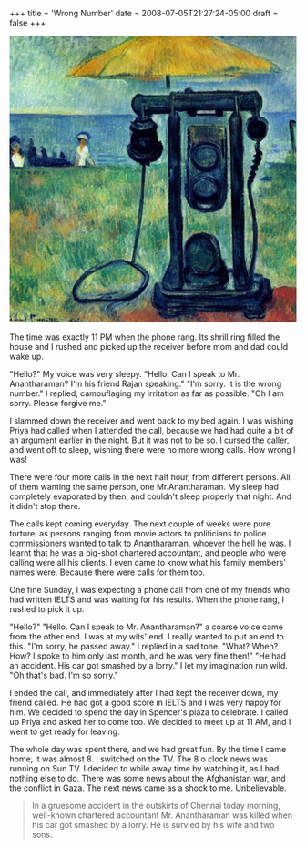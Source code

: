 +++
title = 'Wrong Number'
date = 2008-07-05T21:27:24-05:00
draft = false
+++

![phone](../../content/images/wrong-number.jpg)

The time was exactly 11 PM when the phone rang. Its shrill ring filled the house and I rushed and picked up the receiver before mom and dad could wake up.

"Hello?" My voice was very sleepy.
"Hello. Can I speak to Mr. Anantharaman? I'm his friend Rajan speaking."
"I'm sorry. It is the wrong number." I replied, camouflaging my irritation as far as possible.
"Oh I am sorry. Please forgive me."

I slammed down the receiver and went back to my bed again. I was wishing Priya had called when I attended the call, because we had had quite a bit of an argument earlier in the night. But it was not to be so. I cursed the caller, and went off to sleep, wishing there were no more wrong calls. How wrong I was!

There were four more calls in the next half hour, from different persons. All of them wanting the same person, one Mr.Anantharaman. My sleep had completely evaporated by then, and couldn't sleep properly that night. And it didn't stop there.

The calls kept coming everyday. The next couple of weeks were pure torture, as persons ranging from movie actors to politicians to police commissioners wanted to talk to Anantharaman, whoever the hell he was. I learnt that he was a big-shot chartered accountant, and people who were calling were all his clients. I even came to know what his family members' names were. Because there were calls for them too.

One fine Sunday, I was expecting a phone call from one of my friends who had written IELTS and was waiting for his results. When the phone rang, I rushed to pick it up.

"Hello?"
"Hello. Can I speak to Mr. Anantharaman?" a coarse voice came from the other end.
I was at my wits' end. I really wanted to put an end to this.
"I'm sorry, he passed away." I replied in a sad tone.
"What? When? How? I spoke to him only last month, and he was very fine then!"
"He had an accident. His car got smashed by a lorry." I let my imagination run wild.
"Oh that's bad. I'm so sorry."

I ended the call, and immediately after I had kept the receiver down, my friend called. He had got a good score in IELTS and I was very happy for him. We decided to spend the day in Spencer's plaza to celebrate. I called up Priya and asked her to come too. We decided to meet up at 11 AM, and I went to get ready for leaving.

The whole day was spent there, and we had great fun. By the time I came home, it was almost 8. I switched on the TV. The 8 o clock news was running on Sun TV. I decided to while away time by watching it, as I had nothing else to do. There was some news about the Afghanistan war, and the conflict in Gaza. The next news came as a shock to me. Unbelievable.

>In a gruesome accident in the outskirts of Chennai today morning, well-known chartered accountant Mr. Anantharaman was killed when his car got smashed by a lorry. He is survied by his wife and two sons.